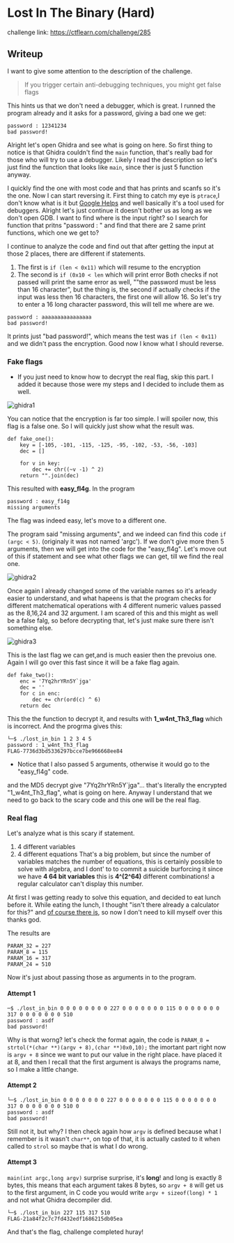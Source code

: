 # Lost In The Binary  (Hard)
challenge link: https://ctflearn.com/challenge/285

## Writeup
I want to give some attention to the description of the challenge.
>  If you trigger certain anti-debugging techniques, you might get false flags

This hints us that we don't need a debugger, which is great. I runned the program already and it asks for a password, giving a bad one we get:
```
password : 12341234
bad password!
```
Alright let's open Ghidra and see what is going on here. So first thing to notice is that Ghidra couldn't find the `main` function, that's really bad
for those who will try to use a debugger. Likely I read the description so let's just find the function that looks like `main`, since ther is just 5
function anyway.

I quickly find the one with most code and that has prints and scanfs so it's the one. Now I can start reversing it. First thing to catch my eye is 
`ptrace`,I don't know what is it but [Google Helps](https://en.wikipedia.org/wiki/Ptrace) and well basically it's a tool used for debuggers. Alright
let's just continue it doesn't bother us as long as we don't open GDB. I want to find where is the input right? so I search for function that pritns
"password : " and find that there are 2 same print functions, which one we get to?

I continue to analyze the code and find out that after getting the input at those 2 places, there are different if statements.
1. The first is `if (len < 0x11)` which will resume to the encryption
2. The second is `if (0x10 < len` which will print error
Both checks if not passed will print the same error as well, ""the password must be less than 16 character", but the thing is, the second if actually
checks if the input was less then 16 characters, the first one will allow 16. So let's try to enter a 16 long character password, this will tell me where
are we.
```
password : aaaaaaaaaaaaaaaa
bad password!
```

It prints just "bad password!", which means the test was `if (len < 0x11)` and we didn't pass the encryption. Good now I know what I should reverse.

### Fake flags
* If you just need to know how to decrypt the real flag, skip this part. I added it because those were my steps and I decided to include them as well.

![ghidra1](https://user-images.githubusercontent.com/29147077/159686159-bb001e0b-8b7f-4d0d-bec2-e12deef6aec1.jpg)

You can notice that the encryption is far too simple. I will spoiler now, this flag is a false one. So I will quickly just show what the result was.
```
def fake_one():
    key = [-105, -101, -115, -125, -95, -102, -53, -56, -103]
    dec = []

    for v in key:
        dec += chr((~v -1) ^ 2)
    return "".join(dec)
```
This resulted with  **easy_fl4g**. In the program
```
password : easy_f14g
missing arguments
```
The flag was indeed easy, let's move to a different one.


The program said "missing arguments", and we indeed can find this code `if (argc < 5)`. (originaly it was not named 'argc').
If we don't give more then 5 arguments, then we will get into the code for the "easy_fl4g". Let's move out of this if statement and see what other flags
we can get, till we find the real one.

![ghidra2](https://user-images.githubusercontent.com/29147077/159687738-bd57bf14-96f7-467d-8390-69b9e3df5b7c.jpg)

Once again I already changed some of the variable names so it's arleady easier to understand, and what hapeens is that the program checks for  different
matchematical operations with 4 different numeric values passed as the 8,16,24 and 32 argument. I am scared of this and this might as well be a false 
falg, so before decrypting that, let's just make sure there isn't something else.

![ghidra3](https://user-images.githubusercontent.com/29147077/159688417-12fcf13d-93c2-4439-865a-af2929ec3288.jpg)

This is the last flag we can get,and is much easier then the prevoius one. Again I will go over this fast since it will be a fake flag again.
```
def fake_two():
    enc = '7Yq2hrYRn5Y`jga'
    dec = ''
    for c in enc:
        dec += chr(ord(c) ^ 6)
    return dec
```
This the the function to decrypt it, and results with **1_w4nt_Th3_flag** which is incorrect. And the progrma gives this:
```
└─$ ./lost_in_bin 1 2 3 4 5
password : 1_w4nt_Th3_flag
FLAG-7736d3bd5336297bcce7be966668ee84
```
* Notice that I also passed 5 arguments, otherwise it would go to the "easy_fl4g" code.

and the MD5 decrypt give "7Yq2hrYRn5Y\`jga"... that's literally the encrypted "1_w4nt_Th3_flag", what is going on here.
Anyway I understand that we need to go back to the scary code and this one will be the real flag.


### Real flag
Let's analyze what is this scary if statement.
1. 4 different variables
2. 4 different equations
That's a big problem, but since the number of variables matches the number of equations, this is certainly possible to solve with algebra, and I
dont' to to commit a suicide burforcing it since we have **4 64 bit variables** this is **4^(2^64)** different combinations! 
a regular calculator can't display this number.

At first I was getting ready to solve this equation, and decided to eat lunch before it. While eating the lunch, I thought "isn't there already a 
calculator for this?" and [of course there is](https://www.wolframalpha.com/calculators/system-equation-calculator),
so now I don't need to kill myself over this thanks god.

The results are
```
PARAM_32 = 227 
PARAM_8 = 115
PARAM_16 = 317
PARAM_24 = 510
```
Now it's just about passing those as arguments in to the program.
#### Attempt 1
```
─$ ./lost_in_bin 0 0 0 0 0 0 0 0 227 0 0 0 0 0 0 0 115 0 0 0 0 0 0 0 317 0 0 0 0 0 0 0 510
password : asdf
bad password!
```
Why is that worng? let's check the format again, the code is `PARAM_8 = strtol(*(char **)(argv + 8),(char **)0x0,10);` the imortant part right now
is `argv + 8` since we want to put our value in the right place. have placed it at 8, and then I recall that the first argument is always the programs
name, so I make a little change.
#### Attempt 2
```
└─$ ./lost_in_bin 0 0 0 0 0 0 0 227 0 0 0 0 0 0 0 115 0 0 0 0 0 0 0 317 0 0 0 0 0 0 0 510 0
password : asdf
bad password!
```
Still not it, but why? I then check again how `argv` is defined because what I remember is it wasn't `char**`, on top of that, it is actually casted
to it when called to `strol` so maybe that is what I do wrong.
#### Attempt 3
`main(int argc,long argv)` surprise surprise, it's **long**! and long is exactly 8 bytes, this means that each argument takes 8 bytes, so `argv + 8` will
get us to the first argument, in C code you would write `argv + sizeof(long) * 1` and not what Ghidra decompiler did.
```
└─$ ./lost_in_bin 227 115 317 510  
FLAG-21a84f2c7c7fd432edf1686215db05ea
```
And that's the flag, challenge completed huray!
